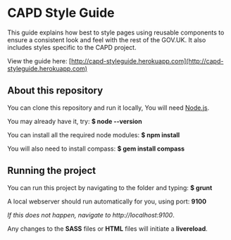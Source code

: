 CAPD Style Guide
================

This guide explains how best to style pages using reusable components to ensure a consistent look and feel with the rest of the GOV.UK. It also includes styles specific to the CAPD project.

View the guide here:
[http://capd-styleguide.herokuapp.com](http://capd-styleguide.herokuapp.com)


About this repository
---------------------

You can clone this repository and run it locally,
You will need [Node.js](http://nodejs.org/).

You may already have it, try:
**$ node --version**

You can install all the required node modules:
**$ npm install**

You will also need to install compass:
**$ gem install compass**


Running the project
---------------

You can run this project by navigating to the folder and typing:
**$ grunt**

A local webserver should run automatically for you, using port:
**9100**

*If this does not happen, navigate to http://localhost:9100*.

Any changes to the **SASS** files or **HTML** files will initiate a **livereload**.